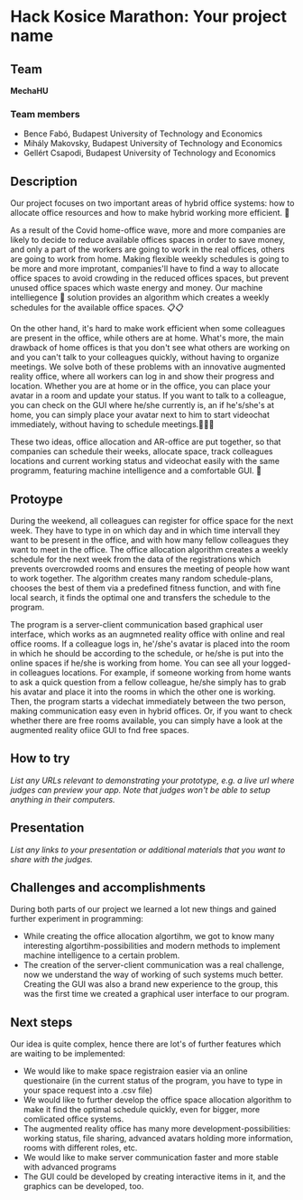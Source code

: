 # Hack Kosice Marathon: Your project name

## Team

**MechaHU**

### Team members

- Bence Fabó, Budapest University of Technology and Economics
- Mihály Makovsky, Budapest University of Technology and Economics
- Gellért Csapodi, Budapest University of Technology and Economics

## Description

  Our project focuses on two important areas of hybrid office systems: how to allocate office resources and how to make hybrid working more efficient. 🏢

  As a result of the Covid home-office wave, more and more companies are likely to decide to reduce available offices spaces in order to save money, and only a part of the workers are going to work in the real offices, others are going to work from home. Making flexible weekly schedules is going to be more and more improtant, companies'll have to find a way to allocate office spaces to avoid crowding in the reduced offices spaces, but prevent unused office spaces which waste energy and money. Our machine intelliegence 🧠 solution provides an algorithm which creates a weekly schedules for the available office spaces. 📋📋

  On the other hand, it's hard to make work efficient when some colleagues are present in the office, while others are at home. What's more, the main drawback of home offices is that you don't see what others are working on and you can't talk to your colleagues quickly, without having to organize meetings. We solve both of these problems with an innovative augmented reality office, where all workers can log in and show their progress and location. Whether you are at home or in the office, you can place your avatar in a room and update your status. If you want to talk to a colleague, you can check on the GUI where he/she currently is, an if he's/she's at home, you can simply place your avatar next to him to start videochat immediately, without having to schedule meetings.👻🧑‍💼

  These two ideas, office allocation and AR-office are put together, so that companies can schedule their weeks, allocate space, track colleagues locations and current working status and videochat easily with the same programm, featuring machine intelligence and a comfortable GUI. 🏢

## Protoype

  During the weekend, all colleagues can register for office space for the next week. They have to type in on which day and in which time intervall they want to be present in the office, and with how many fellow colleagues they want to meet in the office. The office allocation algorithm creates a weekly schedule for the next week from the data of the registrations which prevents overcrowded rooms and ensures the meeting of people how want to work together. The algorithm creates many random schedule-plans, chooses the best of them via a predefined fitness function, and with fine local search, it finds the optimal one and transfers the schedule to the program.

  The program is a server-client communication based graphical user interface, which works as an augmneted reality office with online and real office rooms. If a colleague logs in, he'/she's avatar is placed into the room in which he should be according to the schedule, or he/she is put into the online spaces if he/she is working from home. You can see all your logged-in colleagues locations. For example, if someone working from home wants to ask a quick question from a fellow colleague, he/she simply has to grab his avatar and place it into the rooms in which the other one is working. Then, the program starts a videchat immediately between the two person, making communication easy even in hybrid offices. Or, if you want to check whether there are free rooms available, you can simply have a look at the augmented reality ofiice GUI to fnd free spaces.

## How to try

*List any URLs relevant to demonstrating your prototype, e.g. a live url where judges can preview your app. Note that judges won't be able to setup anything in their computers.*

## Presentation

*List any links to your presentation or additional materials that you want to share with the judges.*

## Challenges and accomplishments

During both parts of our project we learned a lot new things and gained further experiment in programming:
- While creating the office allocation algortihm, we got to know many interesting algortihm-possibilities and modern methods to implement machine intelligence to a certain problem.
- The creation of the server-client communication was a real challenge, now we understand the way of working of such systems much better. Creating the GUI was also a brand new experience to the group, this was the first time we created a graphical user interface to our program.

## Next steps
Our idea is quite complex, hence there are lot's of further features which are waiting to be implemented:
- We would like to make space registraion easier via an online questionaire  (in the current status of the program, you have to type in your space request into a .csv file)
- We would like to further develop the office space allocation algorithm to make it find the optimal schedule quickly, even for bigger, more comlicated office systems. 
- The augmented reality office has many more development-possibilities: working status, file sharing, advanced avatars holding more information, rooms with different roles, etc.
- We would like to make server communication faster and more stable with advanced programs
- The GUI could be developed by creating interactive items in it, and the graphics can be developed, too.
